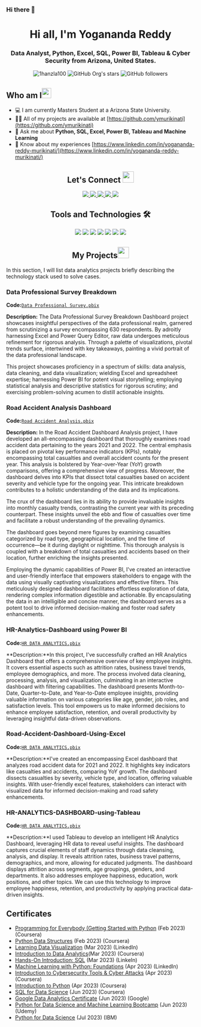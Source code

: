 ### Hi there 👋

<!--
**ymurikinati/ymurikinati** is a ✨ _special_ ✨ repository because its `README.md` (this file) appears on your GitHub profile.

Here are some ideas to get you started:

- 🔭 I’m currently working on ...
- 🌱 I’m currently learning ...
- 👯 I’m looking to collaborate on ...
- 🤔 I’m looking for help with ...
- 💬 Ask me about ...
- 📫 How to reach me: ...
- 😄 Pronouns: ...
- ⚡ Fun fact: ...
-->



<h1 align="center">Hi all, I'm Yogananda Reddy</h1>

<h3 align="center">Data Analyst, Python, Excel, SQL, Power BI, Tableau & Cyber Security from Arizona, United States.</h3>

<div align="center">
      <img src="https://komarev.com/ghpvc/?username=1hanzla100&label=Profile%20views&color=0e75b6&style=flat" alt="1hanzla100" />
      <img alt="GitHub Org's stars" src="https://img.shields.io/github/stars/1hanzla100?style=social"> 
      <img alt="GitHub followers" src="https://img.shields.io/github/followers/1hanzla100?style=social">
</div>

<h2 align="left">Who am I<img src="https://media.giphy.com/media/pDh3IDoUswmZrqdRip/giphy.gif" height="27px" width="25px"></h2>

- 💻 I am currently Masters Student at a Arizona State University.
- 👨‍💻 All of my projects are available at [https://github.com/ymurikinati](https://github.com/ymurikinati)
- 💬 Ask me about **Python, SQL, Excel, Power BI, Tableau and Machine Learning**
- 📄 Know about my experiences [https://www.linkedin.com/in/yogananda-reddy-murikinati/](https://www.linkedin.com/in/yogananda-reddy-murikinati/)

<h2 align="center"> Let's Connect <img src="https://media.giphy.com/media/jOz35yxbuhvVQDKrce/giphy.gif" height="30px" width="30px"></h2>

<div align="center">
      <a href="https://www.linkedin.com/in/yogananda-reddy-murikinati/">
        <img src="https://img.shields.io/badge/LinkedIn-0077B5?style=for-the-badge&logo=linkedin&logoColor=white">
      </a>
      <a href="[https://www.instagram.com/1hanzla100/](https://www.upwork.com/workwith/1hanzla100)">
        <img src="https://img.shields.io/badge/UpWork-6FDA44?style=for-the-badge&logo=Upwork&logoColor=white">
      </a>
      <a href="https://github.com/ymurikinati">
        <img src="https://img.shields.io/badge/GitHub-100000?style=for-the-badge&logo=github&logoColor=white">
      </a>
      <a href="mailto:ymurikin@asu.edu">
        <img src="https://img.shields.io/badge/Gmail-D14836?style=for-the-badge&logo=gmail&logoColor=white">
      </a>
      <a href="https://www.instagram.com/1hanzla100/">
        <img src="https://img.shields.io/badge/Instagram-E4405F?style=for-the-badge&logo=instagram&logoColor=white">
      </a>
</div>

<h2 align="center">Tools and Technologies 🛠</h2>
<div align="center">
  <img src="https://img.shields.io/badge/Python-3776AB?style=for-the-badge&logo=python&logoColor=white"" />
  <img src="https://img.shields.io/badge/SQL-3776AB?style=for-the-badge&logo=SQL&logoColor=white" />
  <img src="https://img.shields.io/badge/EXCEL-3776AB?style=for-the-badge&logo=EXCEL&logoColor=Green" />
  <img src="https://img.shields.io/badge/Power BI-3776AB?style=for-the-badge&logo=PowerBI&logoColor=orange" />
  <img src="https://img.shields.io/badge/Tableau-3776AB?style=for-the-badge&logo=Tableau&logoColor=orange" />
  <img src="https://img.shields.io/badge/Machine Learning-3776AB?style=for-the-badge&logo=Machine Learning&logoColor=orange" />
  <img src="https://img.shields.io/badge/Cyber Security-3776AB?style=for-the-badge&logo=Cyber Security&logoColor=orange" />
</div>

<h2 align="center"> My Projects<img src="https://media.giphy.com/media/jOz35yxbuhvVQDKrce/giphy.gif" height="30px" width="30px"></h2>
In this section, I will list data analytics projects briefly describing the technology stack used to solve cases.

### Data Professional Survey Breakdown
**Code:**[`Data Professional Survey.pbix`](https://github.com/ymurikinati/Data-Professional-Survey-Breakdown)

**Description:** The Data Professional Survey Breakdown Dashboard project showcases insightful perspectives of the data professional realm, garnered from scrutinizing a survey encompassing 630 respondents. By adroitly harnessing Excel and Power Query Editor, raw data undergoes meticulous refinement for rigorous analysis. Through a palette of visualizations, pivotal trends surface, intertwined with key takeaways, painting a vivid portrait of the data professional landscape.

This project showcases proficiency in a spectrum of skills: data analysis, data cleaning, and data visualization; wielding Excel and spreadsheet expertise; harnessing Power BI for potent visual storytelling; employing statistical analysis and descriptive statistics for rigorous scrutiny; and exercising problem-solving acumen to distill actionable insights.

### Road Accident Analysis Dashboard

**Code:**[`Road Accident Analysis.pbix`](https://github.com/ymurikinati/Road-Accident-Dashboard-Analysis)

**Description:** In the Road Accident Dashboard Analysis project, I have developed an all-encompassing dashboard that thoroughly examines road accident data pertaining to the years 2021 and 2022. The central emphasis is placed on pivotal key performance indicators (KPIs), notably encompassing total casualties and overall accident counts for the present year. This analysis is bolstered by Year-over-Year (YoY) growth comparisons, offering a comprehensive view of progress.
Moreover, the dashboard delves into KPIs that dissect total casualties based on accident severity and vehicle type for the ongoing year. This intricate breakdown contributes to a holistic understanding of the data and its implications.

The crux of the dashboard lies in its ability to provide invaluable insights into monthly casualty trends, contrasting the current year with its preceding counterpart. These insights unveil the ebb and flow of casualties over time and facilitate a robust understanding of the prevailing dynamics.

The dashboard goes beyond mere figures by examining casualties categorized by road type, geographical location, and the time of occurrence—be it during daylight or nighttime. This thorough analysis is coupled with a breakdown of total casualties and accidents based on their location, further enriching the insights presented.

Employing the dynamic capabilities of Power BI, I've created an interactive and user-friendly interface that empowers stakeholders to engage with the data using visually captivating visualizations and effective filters. This meticulously designed dashboard facilitates effortless exploration of data, rendering complex information digestible and actionable. By encapsulating the data in an intelligible and concise manner, the dashboard serves as a potent tool to drive informed decision-making and foster road safety enhancements.

### HR-Analytics-Dashboard using Power BI

**Code:**[`HR DATA ANALYTICS.pbix`](https://github.com/ymurikinati/HR-Analytics-Dashboard)

**Description:**In this project, I've successfully crafted an HR Analytics Dashboard that offers a comprehensive overview of key employee insights. It covers essential aspects such as attrition rates, business travel trends, employee demographics, and more. The process involved data cleaning, processing, analysis, and visualization, culminating in an interactive dashboard with filtering capabilities. The dashboard presents Month-to-Date, Quarter-to-Date, and Year-to-Date employee insights, providing valuable information on various categories like age, gender, job roles, and satisfaction levels. This tool empowers us to make informed decisions to enhance employee satisfaction, retention, and overall productivity by leveraging insightful data-driven observations.

### Road-Accident-Dashboard-Using-Excel

**Code:**[`HR DATA ANALYTICS.pbix`](https://github.com/ymurikinati/Road-Accident-Dashboard-Using-Excel)

**Description:**I've created an encompassing Excel dashboard that analyzes road accident data for 2021 and 2022. It highlights key indicators like casualties and accidents, comparing YoY growth. The dashboard dissects casualties by severity, vehicle type, and location, offering valuable insights. With user-friendly excel features, stakeholders can interact with visualized data for informed decision-making and road safety enhancements.

### HR-ANALYTICS-DASHBOARD-using-Tableau 

**Code:**[`HR DATA ANALYTICS.pbix`](https://github.com/ymurikinati/HR-ANALYTICS-DASHBOARD-using-Tableau)

**Description:**I used Tableau to develop an intelligent HR Analytics Dashboard, leveraging HR data to reveal useful insights. The dashboard captures crucial elements of staff dynamics through data cleansing, analysis, and display. It reveals attrition rates, business travel patterns, demographics, and more, allowing for educated judgments. The dashboard displays attrition across segments, age groupings, genders, and departments. It also addresses employee happiness, education, work positions, and other topics. We can use this technology to improve employee happiness, retention, and productivity by applying practical data-driven insights.


## Certificates

- [Programming for Everybody (Getting Started with Python](https://www.coursera.org/account/accomplishments/certificate/M8QAK9QRTU96) (Feb 2023) (Coursera)
- [Python Data Structures](https://www.coursera.org/account/accomplishments/certificate/GP2VWV7SL9HG) (Feb 2023) (Coursera)
- [Learning Data Visualization](https://www.linkedin.com/learning/certificates/8c669ce6099c0e0f386e1286557c44cff3026fa4cf47b0e0092ec936b8c1690c) (Mar 2023) (LinkedIn)
- [Introduction to Data Analytics](https://www.coursera.org/account/accomplishments/certificate/LME6QGQ6MXG3)(Mar 2023) (Coursera)
- [Hands-On Introduction: SQL](https://www.linkedin.com/learning/certificates/5983e5aed450f2341b0e12a4a690013e33d378ad97cbd971830d02f61e750c29) (Mar 2023) (LinkeIn)
- [Machine Learning with Python: Foundations](https://www.linkedin.com/learning/certificates/bd6a5bd62ff45ba877638dafb70b6049147f400e60c50b359777f5858aaba3bd) (Apr 2023) (LinkedIn)
- [Introduction to Cybersecurity Tools & Cyber Attacks](https://www.coursera.org/account/accomplishments/certificate/E5XZ6W47BHW4) (Apr 2023) (Coursera)
- [ Introduction to Python](https://courses.analyticsvidhya.com/certificates/ctkpv9irsd) (Apr 2023) (Coursera)
- [SQL for Data Science](https://www.coursera.org/account/accomplishments/certificate/GYAD75ZQN6BF) (Jun 2023) (Coursera)
- [Google Data Analytics Certificate](https://www.credly.com/badges/2800df18-f839-4c14-bf66-898544bc92fb/linked_in_profile) (Jun 2023) (Google)
- [ Python for Data Science and Machine Learning Bootcamp](https://www.udemy.com/certificate/UC-92737c2c-e8e9-42d3-9ab2-7658615b14a5/) (Jun 2023) (Udemy)
- [Python for Data Science](https://www.credly.com/badges/8e977bb6-48be-40b5-af45-8309e940c4ad/linked_in_profile) (Jul 2023) (IBM)

